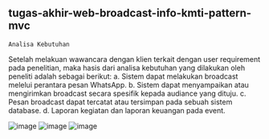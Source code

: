 ## tugas-akhir-web-broadcast-info-kmti-pattern-mvc

	Analisa Kebutuhan
Setelah melakuan wawancara dengan klien terkait dengan user requirement pada penelitian, maka hasis dari analisa kebutuhan yang dilakukan oleh peneliti adalah sebagai berikut:
a.	Sistem dapat melakukan broadcast melelui perantara pesan WhatsApp.
b.	Sistem dapat menyampaikan atau mengirimkan broadcast secara spesifik kepada audiance yang dituju.
c.	Pesan broadcast dapat tercatat atau tersimpan pada sebuah sistem database.
d.	Laporan kegiatan dan laporan keuangan pada event.


![image](https://user-images.githubusercontent.com/37723902/147527795-89f8c394-1aea-4ede-8e25-c5fd7f16da14.png)
![image](https://user-images.githubusercontent.com/37723902/147527802-39dd4f4b-7a40-42d4-a604-4dd4cb59ef5a.png)
![image](https://user-images.githubusercontent.com/37723902/147527826-72a303bc-5972-45cf-9956-d4e37fda140f.png)
